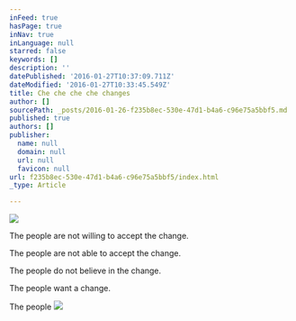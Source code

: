 ```yaml
---
inFeed: true
hasPage: true
inNav: true
inLanguage: null
starred: false
keywords: []
description: ''
datePublished: '2016-01-27T10:37:09.711Z'
dateModified: '2016-01-27T10:33:45.549Z'
title: Che che che che changes
author: []
sourcePath: _posts/2016-01-26-f235b8ec-530e-47d1-b4a6-c96e75a5bbf5.md
published: true
authors: []
publisher:
  name: null
  domain: null
  url: null
  favicon: null
url: f235b8ec-530e-47d1-b4a6-c96e75a5bbf5/index.html
_type: Article

---
```

![](https://the-grid-user-content.s3-us-west-2.amazonaws.com/037367db-53b0-453b-afbe-846d0612ee62.jpg)

The people are not willing to accept the change.

The people are not able to accept the change.

The people do not believe in the change.

The people want a change.

The people ![](https://the-grid-user-content.s3-us-west-2.amazonaws.com/f80b5b16-acab-4740-b7ac-671f705d9400.jpg)